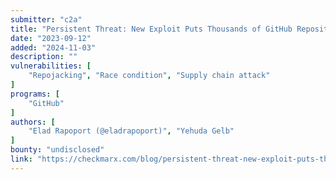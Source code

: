 ```yaml
---
submitter: "c2a"
title: "Persistent Threat: New Exploit Puts Thousands of GitHub Repositories and Millions of Users at Risk"
date: "2023-09-12"
added: "2024-11-03"
description: ""
vulnerabilities: [
    "Repojacking", "Race condition", "Supply chain attack"
]
programs: [
    "GitHub"
]
authors: [
    "Elad Rapoport (@eladrapoport)", "Yehuda Gelb"
]
bounty: "undisclosed"
link: "https://checkmarx.com/blog/persistent-threat-new-exploit-puts-thousands-of-github-repositories-and-millions-of-users-at-risk/"
---
```




